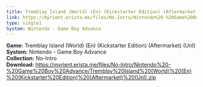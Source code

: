 ```yaml
---
title: Tremblay Island (World) (En) (Kickstarter Edition) (Aftermarket) (Unl)
link: https://myrient.erista.me/files/No-Intro/Nintendo%20-%20Game%20Boy%20Advance/Tremblay%20Island%20(World)%20(En)%20(Kickstarter%20Edition)%20(Aftermarket)%20(Unl).zip
type: single1
System: Nintendo - Game Boy Advance
---
```

<b>Game:</b> Tremblay Island (World) (En) (Kickstarter Edition) (Aftermarket) (Unl)<br>
<b>System:</b> Nintendo - Game Boy Advance<br>
<b>Collection:</b> No-Intro<br>
<b>Download:</b> https://myrient.erista.me/files/No-Intro/Nintendo%20-%20Game%20Boy%20Advance/Tremblay%20Island%20(World)%20(En)%20(Kickstarter%20Edition)%20(Aftermarket)%20(Unl).zip